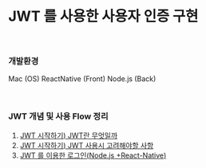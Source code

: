 # JWT 를 사용한 사용자 인증 구현
<br />

### **개발환경**

Mac (OS)
ReactNative (Front)
Node.js (Back)

<br />

### JWT 개념 및 사용 Flow 정리
1. [JWT 시작하기) JWT란 무엇일까](https://cntcompany.tistory.com/entry/JWT-%EC%8B%9C%EC%9E%91%ED%95%98%EA%B8%B0-JWT-%EB%9E%80-%EB%AC%B4%EC%97%87%EC%9D%BC%EA%B9%8C, "JWT")
2. [JWT 시작하기) JWT 사용시 고려해야할 사항](https://cntcompany.tistory.com/entry/JWT-%EC%8B%9C%EC%9E%91%ED%95%98%EA%B8%B0-JWT-%EC%82%AC%EC%9A%A9%EC%8B%9C-%EA%B3%A0%EB%A0%A4%ED%95%B4%EC%95%BC%ED%95%A0-%EC%82%AC%ED%95%AD, 'JWT')
3. [JWT 를 이용한 로그인(Node.js +React-Native)](https://cntcompany.tistory.com/entry/JWT-%EB%A5%BC-%EC%9D%B4%EC%9A%A9%ED%95%9C-%EB%A1%9C%EA%B7%B8%EC%9D%B8Nodejs-React-Native, 'jwt')
